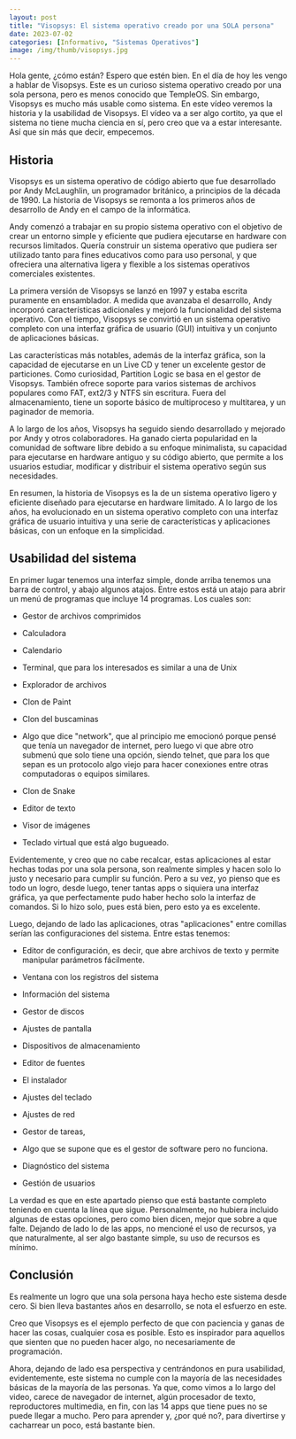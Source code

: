 ```yaml
---
layout: post
title: "Visopsys: El sistema operativo creado por una SOLA persona"
date: 2023-07-02
categories: [Informativo, "Sistemas Operativos"]
image: /img/thumb/visopsys.jpg
---
```


Hola gente, ¿cómo están? Espero que estén bien. En el día de hoy les vengo a hablar de Visopsys. Este es un curioso sistema operativo creado por una sola persona, pero es menos conocido que TempleOS. Sin embargo, Visopsys es mucho más usable como sistema. En este vídeo veremos la historia y la usabilidad de Visopsys. El vídeo va a ser algo cortito, ya que el sistema no tiene mucha ciencia en sí, pero creo que va a estar interesante. Así que sin más que decir, empecemos.

## Historia

Visopsys es un sistema operativo de código abierto que fue desarrollado por Andy McLaughlin, un programador británico, a principios de la década de 1990. La historia de Visopsys se remonta a los primeros años de desarrollo de Andy en el campo de la informática.

Andy comenzó a trabajar en su propio sistema operativo con el objetivo de crear un entorno simple y eficiente que pudiera ejecutarse en hardware con recursos limitados. Quería construir un sistema operativo que pudiera ser utilizado tanto para fines educativos como para uso personal, y que ofreciera una alternativa ligera y flexible a los sistemas operativos comerciales existentes.

La primera versión de Visopsys se lanzó en 1997 y estaba escrita puramente en ensamblador. A medida que avanzaba el desarrollo, Andy incorporó características adicionales y mejoró la funcionalidad del sistema operativo. Con el tiempo, Visopsys se convirtió en un sistema operativo completo con una interfaz gráfica de usuario (GUI) intuitiva y un conjunto de aplicaciones básicas.

Las características más notables, además de la interfaz gráfica, son la capacidad de ejecutarse en un Live CD y tener un excelente gestor de particiones. Como curiosidad, Partition Logic se basa en el gestor de Visopsys. También ofrece soporte para varios sistemas de archivos populares como FAT, ext2/3 y NTFS sin escritura. Fuera del almacenamiento, tiene un soporte básico de multiproceso y multitarea, y un paginador de memoria.

A lo largo de los años, Visopsys ha seguido siendo desarrollado y mejorado por Andy y otros colaboradores. Ha ganado cierta popularidad en la comunidad de software libre debido a su enfoque minimalista, su capacidad para ejecutarse en hardware antiguo y su código abierto, que permite a los usuarios estudiar, modificar y distribuir el sistema operativo según sus necesidades.

En resumen, la historia de Visopsys es la de un sistema operativo ligero y eficiente diseñado para ejecutarse en hardware limitado. A lo largo de los años, ha evolucionado en un sistema operativo completo con una interfaz gráfica de usuario intuitiva y una serie de características y aplicaciones básicas, con un enfoque en la simplicidad.

## Usabilidad del sistema

En primer lugar tenemos una interfaz simple, donde arriba tenemos una barra de control, y abajo algunos atajos. Entre estos está un atajo para abrir un menú de programas que incluye 14 programas. Los cuales son:

- Gestor de archivos comprimidos

- Calculadora

- Calendario

- Terminal, que para los interesados es similar a una de Unix

- Explorador de archivos

- Clon de Paint

- Clon del buscaminas

- Algo que dice "network", que al principio me emocionó porque pensé que tenía un navegador de internet, pero luego vi que abre otro submenú que solo tiene una opción, siendo telnet, que para los que sepan es un protocolo algo viejo para hacer conexiones entre otras computadoras o equipos similares.

- Clon de Snake

- Editor de texto

- Visor de imágenes

- Teclado virtual que está algo bugueado.

Evidentemente, y creo que no cabe recalcar, estas aplicaciones al estar hechas todas por una sola persona, son realmente simples y hacen solo lo justo y necesario para cumplir su función. Pero a su vez, yo pienso que es todo un logro, desde luego, tener tantas apps o siquiera una interfaz gráfica, ya que perfectamente pudo haber hecho solo la interfaz de comandos. Si lo hizo solo, pues está bien, pero esto ya es excelente.

Luego, dejando de lado las aplicaciones, otras "aplicaciones" entre comillas serían las configuraciones del sistema. Entre estas tenemos:

- Editor de configuración, es decir, que abre archivos de texto y permite manipular parámetros fácilmente.

- Ventana con los registros del sistema

- Información del sistema

- Gestor de discos

- Ajustes de pantalla

- Dispositivos de almacenamiento

- Editor de fuentes

- El instalador

- Ajustes del teclado

- Ajustes de red

- Gestor de tareas, 

- Algo que se supone que es el gestor de software pero no funciona.

- Diagnóstico del sistema

- Gestión de usuarios

La verdad es que en este apartado pienso que está bastante completo teniendo en cuenta la línea que sigue. Personalmente, no hubiera incluido algunas de estas opciones, pero como bien dicen, mejor que sobre a que falte. Dejando de lado lo de las apps, no mencioné el uso de recursos, ya que naturalmente, al ser algo bastante simple, su uso de recursos es mínimo.

## Conclusión

Es realmente un logro que una sola persona haya hecho este sistema desde cero. Si bien lleva bastantes años en desarrollo, se nota el esfuerzo en este. 

Creo que Visopsys es el ejemplo perfecto de que con paciencia y ganas de hacer las cosas, cualquier cosa es posible. Esto es inspirador para aquellos que sienten que no pueden hacer algo, no necesariamente de programación.

Ahora, dejando de lado esa perspectiva y centrándonos en pura usabilidad, evidentemente, este sistema no cumple con la mayoría de las necesidades básicas de la mayoría de las personas. Ya que, como vimos a lo largo del video, carece de navegador de internet, algún procesador de texto, reproductores multimedia, en fin, con las 14 apps que tiene pues no se puede llegar a mucho. Pero para aprender y, ¿por qué no?, para divertirse y cacharrear un poco, está bastante bien.